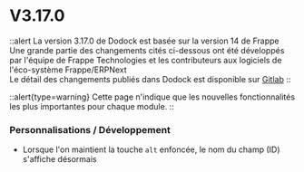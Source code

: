 # V3.17.0

::alert
La version 3.17.0 de Dodock est basée sur la version 14 de Frappe  
Une grande partie des changements cités ci-dessous ont été développés par l'équipe de Frappe Technologies et les contributeurs aux logiciels de l'éco-système Frappe/ERPNext  
Le détail des changements publiés dans Dodock est disponible sur [Gitlab](https://gitlab.com/dokos/dodock/-/releases/v3.17.0)
::

::alert{type=warning}
Cette page n'indique que les nouvelles fonctionnalités les plus importantes pour chaque module.
::

### Personnalisations / Développement

- Lorsque l'on maintient la touche `alt` enfoncée, le nom du champ (ID) s'affiche désormais
